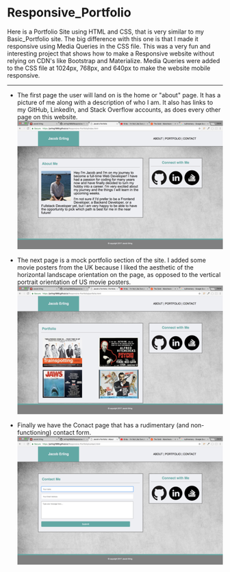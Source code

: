 # Responsive_Portfolio
Here is a Portfolio Site using HTML and CSS, that is very similar to my Basic_Portfolio site. The big difference with this one is that I made it responsive using Media Queries in the CSS file. This was a very fun and interesting project that shows how to make a Responsive website without relying on CDN's like Bootstrap and Materialize. Media Queries were added to the CSS file at 1024px, 768px, and 640px to make the website mobile responsive.

---

- The first page the user will land on is the home or "about" page. It has a picture of me along with a description of who I am. It also has links to my GitHub, LinkedIn, and Stack Overflow accounts, as does every other page on this website.
![ABOUT](assets/images/read_me/about.png)

- The next page is a mock portfolio section of the site. I added some movie posters from the UK because I liked the aesthetic of the horizontal landscape orientation on the page, as opposed to the vertical portrait orientation of US movie posters.
![PORTFOLIO](assets/images/read_me/portfolio.png)

- Finally we have the Conact page that has a rudimentary (and non-functioning) contact form.
![CONTACT](assets/images/read_me/contact.png)
